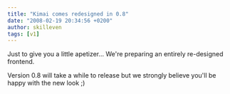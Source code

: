 ```yaml
---
title: "Kimai comes redesigned in 0.8"
date: "2008-02-19 20:34:56 +0200"
author: skilleven
tags: [v1]
---
```


Just to give you a little apetizer... We're preparing an entirely re-designed frontend.

Version 0.8 will take a while to release but we strongly believe you'll be happy with the new look ;)
